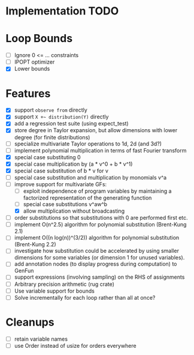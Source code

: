 # Implementation TODO

Loop Bounds
===========

- [ ] Ignore 0 <= ... constraints
- [ ] IPOPT optimizer
- [x] Lower bounds

Features
========

- [x] support `observe from` directly
- [x] support `X +~ distribution(Y)` directly
- [x] add a regression test suite (using expect_test)
- [x] store degree in Taylor expansion, but allow dimensions with lower degree (for finite distributions)
- [ ] specialize multivariate Taylor operations to 1d, 2d (and 3d?)
- [ ] implement polynomial multiplication in terms of fast Fourier transform
- [x] special case substituting 0
- [x] special case multiplication by (a * v^0 + b * v^1)
- [x] special case substitution of b * v for v
- [ ] special case substitution and multiplication by monomials v^a
- [ ] improve support for multivariate GFs:
  - [ ] exploit independence of program variables by maintaining a factorized representation of the generating function
  - [ ] special case substitutions v^aw^b
  - [x] allow multiplication without broadcasting
- [ ] order substitutions so that substitutions with 0 are performed first etc.
- [ ] implement O(n^2.5) algorithm for polynomial substitution (Brent-Kung 2.1)
- [ ] implement O((n log(n))^(3/2)) algorithm for polynomial substitution (Brent-Kung 2.2)
- [ ] investigate how substitution could be accelerated by using smaller dimensions for some variables (or dimension 1 for unused variables).
- [ ] add annotation nodes (to display progress during computation) to GenFun
- [ ] support expressions (involving sampling) on the RHS of assignments
- [ ] Arbitrary precision arithmetic (rug crate)
- [ ] Use variable support for bounds
- [ ] Solve incrementally for each loop rather than all at once?

Cleanups
========

- [ ] retain variable names
- [ ] use Order instead of usize for orders everywhere

